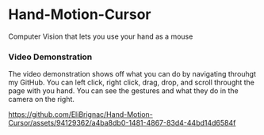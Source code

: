 # Hand-Motion-Cursor
Computer Vision that lets you use your hand as a mouse

### Video Demonstration
The video demonstration shows off what you can do by navigating throuhgt my GitHub. You can left click, right click, drag, drop, and scroll throught the page with you hand. You can see the gestures and what they do in the camera on the right.

https://github.com/EliBrignac/Hand-Motion-Cursor/assets/94129362/a4ba8db0-1481-4867-83d4-44bd14d6584f

